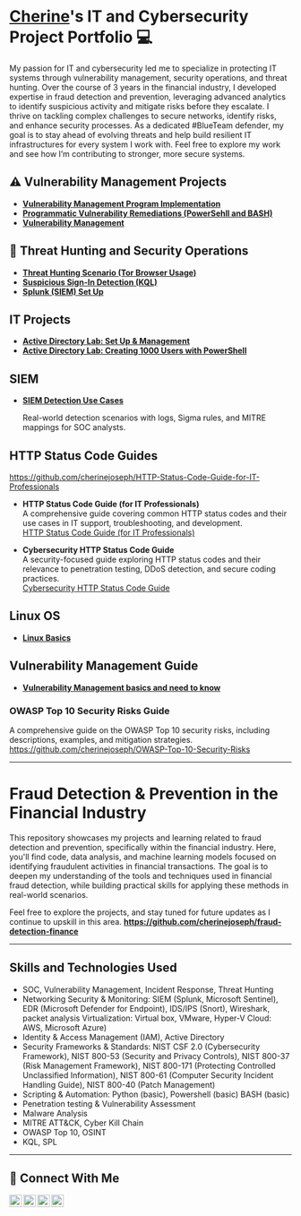 # <a href="https://www.linkedin.com/in/cherine-joseph/">Cherine</a>'s IT and Cybersecurity Project Portfolio 💻

My passion for IT and cybersecurity led me to specialize in protecting IT systems through vulnerability management, security operations, and threat hunting. Over the course of 3 years in the financial industry, I developed expertise in fraud detection and prevention, leveraging advanced analytics to identify suspicious activity and mitigate risks before they escalate. I thrive on tackling complex challenges to secure networks, identify risks, and enhance security processes. As a dedicated #BlueTeam defender, my goal is to stay ahead of evolving threats and help build resilient IT infrastructures for every system I work with. Feel free to explore my work and see how I’m contributing to stronger, more secure systems.


## ⚠️ Vulnerability Management Projects

- **[Vulnerability Management Program Implementation](https://github.com/cherinejoseph/vulnerability-management-1)**
- **[Programmatic Vulnerability Remediations (PowerSehll and BASH)](https://github.com/cherinejoseph/programmatic-vulnerability-remediations)**
- **[Vulnerability Management](https://github.com/cherinejoseph/vulnerability-management)**

## 🚨 Threat Hunting and Security Operations

- **[Threat Hunting Scenario (Tor Browser Usage)](https://github.com/cherinejoseph/threat-hunting-scenario-tor)**
- **[Suspicious Sign-In Detection (KQL)](https://github.com/cherinejoseph/suspicious-signin-detection-kql)**
- **[Splunk (SIEM) Set Up](https://github.com/cherinejoseph/Splunk-SIEM)**

## IT Projects

- **[Active Directory Lab: Set Up & Management](https://github.com/cherinejoseph/Active-Directory-Lab)** 
- **[Active Directory Lab: Creating 1000 Users with PowerShell](https://github.com/cherinejoseph/Active-Directory)**

## SIEM 

- **[SIEM Detection Use Cases](https://github.com/cherinejoseph/SIEM-Detection-Use-Cases)**

  Real-world detection scenarios with logs, Sigma rules, and MITRE mappings for SOC analysts.

## HTTP Status Code Guides

https://github.com/cherinejoseph/HTTP-Status-Code-Guide-for-IT-Professionals

- **HTTP Status Code Guide (for IT Professionals)**  
  A comprehensive guide covering common HTTP status codes and their use cases in IT support, troubleshooting, and development.  
  [HTTP Status Code Guide (for IT Professionals)](https://github.com/your-username/HTTP-Status-Code-Guide-for-IT-Professionals) 

- **Cybersecurity HTTP Status Code Guide**  
  A security-focused guide exploring HTTP status codes and their relevance to penetration testing, DDoS detection, and secure coding practices.  
  [Cybersecurity HTTP Status Code Guide](https://github.com/cherinejoseph/http-status-codes-for-cybersecurity-it)
  

## Linux OS

- **[Linux Basics](https://github.com/cherinejoseph/Everything-Linux)**

## Vulnerability Management Guide
- **[Vulnerability Management basics and need to know](https://github.com/cherinejoseph/my-vulnerability-management-guide)**

### OWASP Top 10 Security Risks Guide 
  A comprehensive guide on the OWASP Top 10 security risks, including descriptions, examples, and mitigation strategies.  
  https://github.com/cherinejoseph/OWASP-Top-10-Security-Risks

<hr/> 

# Fraud Detection & Prevention in the Financial Industry

This repository showcases my projects and learning related to fraud detection and prevention, specifically within the financial industry. Here, you'll find code, data analysis, and machine learning models focused on identifying fraudulent activities in financial transactions. The goal is to deepen my understanding of the tools and techniques used in financial fraud detection, while building practical skills for applying these methods in real-world scenarios.

Feel free to explore the projects, and stay tuned for future updates as I continue to upskill in this area.
**https://github.com/cherinejoseph/fraud-detection-finance** 


<hr/> 

## Skills and Technologies Used
- SOC, Vulnerability Management, Incident Response, Threat Hunting
- Networking Security & Monitoring:
  SIEM (Splunk, Microsoft Sentinel), EDR (Microsoft Defender for Endpoint), IDS/IPS (Snort), Wireshark, packet analysis
  Virtualization: Virtual box, VMware, Hyper-V
  Cloud: AWS, Microsoft Azure)
- Identity & Access Management (IAM), Active Directory
- Security Frameworks & Standards:
  NIST CSF 2.0 (Cybersecurity Framework), NIST 800-53 (Security and Privacy Controls), NIST 800-37 (Risk Management Framework), NIST 800-171 (Protecting Controlled Unclassified Information), NIST 800-61 
  (Computer Security Incident Handling Guide), NIST 800-40 (Patch Management)
- Scripting & Automation: Python (basic), Powershell (basic) BASH (basic)
- Penetration testing & Vulnerability Assessment
- Malware Analysis
- MITRE ATT&CK, Cyber Kill Chain
- OWASP Top 10, OSINT
- KQL, SPL

<hr/>

## 🤳 Connect With Me

[<img align="left" alt="___________ | YouTube" width="22px" src="https://cdn.jsdelivr.net/npm/simple-icons@v3/icons/youtube.svg" />][youtube]
[<img align="left" alt="___________ | Twitter" width="22px" src="https://cdn.jsdelivr.net/npm/simple-icons@v3/icons/twitter.svg" />][twitter]
[<img align="left" alt=" cherine-jospeh| LinkedIn" width="22px" src="https://cdn.jsdelivr.net/npm/simple-icons@v3/icons/linkedin.svg" />][linkedin]
[<img align="left" alt="___________ | Instagram" width="22px" src="https://cdn.jsdelivr.net/npm/simple-icons@v3/icons/instagram.svg" />][instagram]

[twitter]: https://twitter.com/___________
[youtube]: https://www.youtube.com/c/___________
[instagram]: https://www.instagram.com/___________
[linkedin]: https://linkedin.com/in/cherine-joseph
<!--
<img width="35" alt="image" src="https://github.com/user-attachments/assets/2f41c7cd-5ea8-4475-b451-a37161b6c3fb"> 
<img width="35" alt="image" src="https://github.com/user-attachments/assets/77649969-9910-4994-8b96-74a116cfb2a8">
-->

